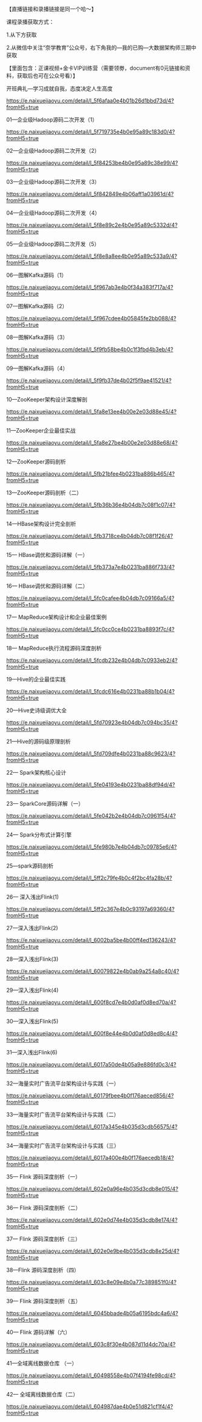 【直播链接和录播链接是同一个哈～】

课程录播获取方式：

1.从下方获取

2.从微信中关注“奈学教育”公众号，右下角我的—我的已购—大数据架构师三期中获取

【里面包含：正课视频+金卡VIP训练营（需要领劵，document有0元链接和资料，获取后也可在公众号看）】



开班典礼—学习成就自我，态度决定人生高度

https://e.naixuejiaoyu.com/detail/l_5f6afaa0e4b01b26d1bbd73d/4?fromH5=true



01—企业级Hadoop源码二次开发（1）

https://e.naixuejiaoyu.com/detail/l_5f719735e4b0e95a89c183d0/4?fromH5=true



02—企业级Hadoop源码二次开发（2）

https://e.naixuejiaoyu.com/detail/l_5f84253be4b0e95a89c38e99/4?fromH5=true



03—企业级Hadoop源码二次开发（3）

https://e.naixuejiaoyu.com/detail/l_5f842849e4b06aff1a03961d/4?fromH5=true



04—企业级Hadoop源码二次开发（4）

https://e.naixuejiaoyu.com/detail/l_5f8e89c2e4b0e95a89c5332d/4?fromH5=true



05—企业级Hadoop源码二次开发（5）

https://e.naixuejiaoyu.com/detail/l_5f8e8a8ee4b0e95a89c533a9/4?fromH5=true



06—图解Kafka源码（1）

https://e.naixuejiaoyu.com/detail/l_5f967ab3e4b0f34a383f717a/4?fromH5=true



07—图解Kafka源码（2）

https://e.naixuejiaoyu.com/detail/l_5f967cdee4b05845fe2bb088/4?fromH5=true



08—图解Kafka源码（3）

https://e.naixuejiaoyu.com/detail/l_5f9fb58be4b0c1f3fbd4b3eb/4?fromH5=true



09—图解Kafka源码（4）

https://e.naixuejiaoyu.com/detail/l_5f9fb37de4b02f5f9ae41521/4?fromH5=true



10—ZooKeeper架构设计深度解剖

https://e.naixuejiaoyu.com/detail/l_5fa8e13ee4b00e2e03d88e45/4?fromH5=true



11—ZooKeeper企业最佳实战

https://e.naixuejiaoyu.com/detail/l_5fa8e27be4b00e2e03d88e68/4?fromH5=true



12—ZooKeeper源码剖析

https://e.naixuejiaoyu.com/detail/l_5fb21bfee4b0231ba886b465/4?fromH5=true



13—ZooKeeper源码剖析（二）

https://e.naixuejiaoyu.com/detail/l_5fb36b36e4b04db7c08f1c07/4?fromH5=true



14—HBase架构设计完全剖析

https://e.naixuejiaoyu.com/detail/l_5fb3718ce4b04db7c08f1f26/4?fromH5=true



15— HBase调优和源码详解（一）

https://e.naixuejiaoyu.com/detail/l_5fb373a7e4b0231ba886f733/4?fromH5=true



16— HBase调优和源码详解（二）

https://e.naixuejiaoyu.com/detail/l_5fc0cafee4b04db7c09166a5/4?fromH5=true



17— MapReduce架构设计和企业最佳案例

https://e.naixuejiaoyu.com/detail/l_5fc0cc0ce4b0231ba8893f7c/4?fromH5=true



18— MapReduce执行流程源码深度剖析

https://e.naixuejiaoyu.com/detail/l_5fcdb232e4b04db7c0933eb2/4?fromH5=true



19—Hive的企业最佳实践

https://e.naixuejiaoyu.com/detail/l_5fcdc616e4b0231ba88b1b04/4?fromH5=true



20—Hive史诗级调优大全

https://e.naixuejiaoyu.com/detail/l_5fd70923e4b04db7c094bc35/4?fromH5=true



21—Hive的源码级原理剖析

https://e.naixuejiaoyu.com/detail/l_5fd709dfe4b0231ba88c9623/4?fromH5=true



22— Spark架构核心设计

https://e.naixuejiaoyu.com/detail/l_5fe04193e4b0231ba88df94d/4?fromH5=true



23— SparkCore源码详解（一）

https://e.naixuejiaoyu.com/detail/l_5fe042b2e4b04db7c0961f54/4?fromH5=true



24— Spark分布式计算引擎

https://e.naixuejiaoyu.com/detail/l_5fe980b7e4b04db7c09785e6/4?fromH5=true



25—spark源码剖析

https://e.naixuejiaoyu.com/detail/l_5ff2c79fe4b0c4f2bc4fa28b/4?fromH5=true



26— 深入浅出Flink(1)  

https://e.naixuejiaoyu.com/detail/l_5ff2c367e4b0c93197a69360/4?fromH5=true



27—深入浅出Flink(2)

https://e.naixuejiaoyu.com/detail/l_6002ba5be4b00ff4ed136243/4?fromH5=true



28—深入浅出Flink(3)

https://e.naixuejiaoyu.com/detail/l_60079822e4b0ab9a254a8c40/4?fromH5=true



29—深入浅出Flink(4)

https://e.naixuejiaoyu.com/detail/l_600f8cd7e4b0d0af0d8ed70a/4?fromH5=true



30—深入浅出Flink(5)

https://e.naixuejiaoyu.com/detail/l_600f8e44e4b0d0af0d8ed8c4/4?fromH5=true



31—深入浅出Flink(6)

https://e.naixuejiaoyu.com/detail/l_6017a50de4b05a9e886fd0c3/4?fromH5=true



32—海量实时广告流平台架构设计与实践（一）

https://e.naixuejiaoyu.com/detail/l_60179fbee4b0f176aeced856/4?fromH5=true



33—海量实时广告流平台架构设计与实践（二）

https://e.naixuejiaoyu.com/detail/l_6017a345e4b035d3cdb56575/4?fromH5=true



34—海量实时广告流平台架构设计与实践（三）

https://e.naixuejiaoyu.com/detail/l_6017a400e4b0f176aecedb18/4?fromH5=true



35— Flink 源码深度剖析（一）

https://e.naixuejiaoyu.com/detail/l_602e0a96e4b035d3cdb8e015/4?fromH5=true



36— Flink 源码深度剖析（二）

https://e.naixuejiaoyu.com/detail/l_602e0d74e4b035d3cdb8e174/4?fromH5=true



37—  Flink 源码深度剖析（三）

https://e.naixuejiaoyu.com/detail/l_602e0e9be4b035d3cdb8e25d/4?fromH5=true



38—Flink 源码深度剖析（四）

https://e.naixuejiaoyu.com/detail/l_603c8e09e4b0a77c389851f0/4?fromH5=true



39— Flink 源码深度剖析（五）

https://e.naixuejiaoyu.com/detail/l_6045bbade4b05a6195bdc4a6/4?fromH5=true



40— Flink 源码详解（六）

https://e.naixuejiaoyu.com/detail/l_603c8f30e4b087d11d4dc70a/4?fromH5=true



41—全域离线数据仓库 （一）

https://e.naixuejiaoyu.com/detail/l_60498558e4b07f4194fe98cd/4?fromH5=true



42— 全域离线数据仓库（二）

https://e.naixuejiaoyu.com/detail/l_604987dae4b0e51d821cf1f4/4?fromH5=true